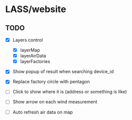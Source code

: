 # LASS/website

## TODO

- [x] Layers control
    - [x] layerMap
    - [x] layerAirData
    - [x] layerFactories
- [x] Show popup of result when searching device_id
- [x] Replace factory circle with pentagon
- [ ] Click to show where it is (address or something is like)
- [ ] Show arrow on each wind measurement
- [ ] Auto refresh air data on map

